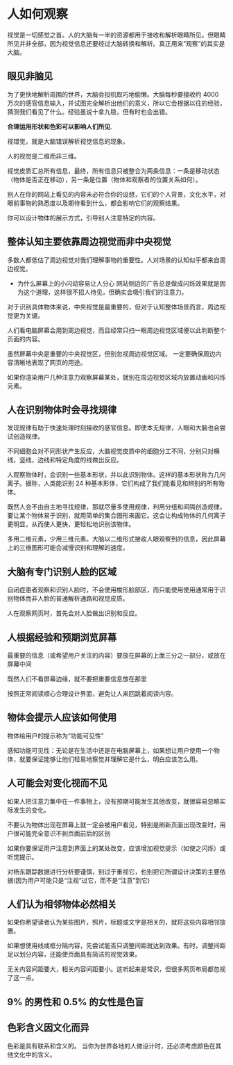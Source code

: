 # 人如何观察

视觉是一切感觉之首。人的大脑有一半的资源都用于接收和解析眼睛所见。但眼睛所见并非全部，因为视觉信息还要经过大脑转换和解析。真正用来“观察”的其实是大脑。

## 眼见非脑见

为了更快地解析周围的世界，大脑会投机取巧地偷懒。大脑每秒要接收约 4000 万次的感官信息输入，并试图完全解析出他们的意义，所以它会根据以往的经验，猜测我们看见了什么。经验虽说十拿九稳，但有时也会出错。

**合理运用形状和色彩可以影响人们所见**.

视错觉，就是大脑错误解析视觉信息的现象。

人的视觉是二维而非三维。

视觉皮质汇总所有信息，最终，所有信息只被整合为两条信息：一条是移动状态（物体是否正在移动），另一条是位置（物体和观察者的位置关系如何）。

别人在你的网站上看见的内容未必符合你的设想，它们的个人背景，文化水平，对眼前事物的熟悉度以及期待看到什么，都会影响它们的观察结果。

你可以设计物体的展示方式，引导别人注意特定的内容。

## 整体认知主要依靠周边视觉而非中央视觉

多数人都低估了周边视觉对我们理解事物的重要性。人对场景的认知似乎都来自周边视觉。

- 为什么屏幕上的小闪动容易让人分心
  网站侧边的广告总是做成闪烁效果就是因为这个道理，这样很不招人待见，但确实会吸引我们的注意力。

对于识别具体物体来说，中央视觉是最重要的，但对于认知整体场景而言，周边视觉更为关键。

人们看电脑屏幕会用到周边视觉，而且经常只扫一眼周边视觉区域便以此判断整个页面的内容。

虽然屏幕中央是重要的中央视觉区，但别忽视周边视觉区域。 一定要确保周边内容清晰地表现了网页的用途。

如果你渲染用户几种注意力观察屏幕某处，就别在周边视觉区域内放置动画和闪烁元素。

## 人在识别物体时会寻找规律

发现规律有助于快速处理时刻接收的感官信息。即使本无规律，人眼和大脑也会尝试创造规律。

不同细胞会对不同形状产生反应，大脑视觉皮质中的细胞分工不同，分别只对横线，竖线，边线和特定角度的线做出反应。

人观察物体时，会识别一些基本形状，并以此识别物体。这样的基本形状称为几何离子。据称，人类能识别 24 种基本形体，它们构成了我们能看见和辨别的所有物体。

既然人会不由自主地寻找规律，那就尽量多使用规律，利用分组和间隔创造规律。
要让某个物体易于识别，就用简单的集合图形来画它。这会让构成物体的几何离子更明显，从而使人更快，更轻松地识别该物体。

多用二维元素，少用三维元素。大脑以二维形式接收人眼观察到的信息，因此屏幕上的三维图形可能会减慢识别和理解的速度。

## 大脑有专门识别人脸的区域

自闭症患者观察和识别人脸时，不会使用梭形脸部区，而只能使用使用通常用于识别物体而非人脸的普通解析通路和视觉皮质。

人在观察网页时，首先会对人脸做出识别和反应。

## 人根据经验和预期浏览屏幕

最重要的信息（或希望用户关注的内容）要放在屏幕的上面三分之一部分，或放在屏幕中间

既然人们不看屏幕边缘，就不要把重要信息放在那里

按照正常阅读顺心合理设计界面，避免让人来回跳着阅读内容。

## 物体会提示人应该如何使用

物体给用户的提示称为“功能可见性”

感知功能可见性：无论是在生活中还是在电脑屏幕上，如果想让用户使用一个物体，就要保证能够让他们轻易地察觉并理解它是什么，明白应该怎么用。

## 人可能会对变化视而不见

如果人把注意力集中在一件事物上，没有预期可能发生其他改变，就很容易忽略实际发生的变化。

不要认为物体出现在屏幕上就一定会被用户看见，特别是刷新页面出现改变时，用户很可能完全意识不到页面前后的区别

如果你要保证用户注意到界面上的某处改变，应该增加视觉提示（如使之闪烁）或听觉提示。

对杨东跟踪数据进行分析要谨慎，别过于重视它，也别把它所谓设计决策的主要依据(因为用户可能只是“注视”过它，而不是“注意”到它)

## 人们认为相邻物体必然相关

如果你希望读者认为某些图片，照片，标题或文字是相关的，就将这些内容相邻放置。

如果想使用线或框分隔内容，先尝试能否只调整间距就达到效果。有时，调整间距足以划分内容，还能使页面具有简洁的视觉效果。

无关内容间距要大，相关内容间距要小。这听起来是常识，但很多网页布局都忽视了这一点。

## 9% 的男性和 0.5% 的女性是色盲

## 色彩含义因文化而异

色彩是具有联系和含义的。
当你为世界各地的人做设计时，还必须考虑颜色在其他文化中的含义。
